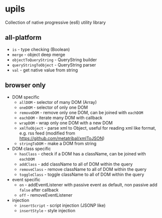 # upils

Collection of native progressive (es6) utility library

## all-platform

- `is` - type checking (Boolean)
- `merge` - object deep merge
- `objectToQueryString` - QueryString builder
- `queryStringToObject` - QueryString parser
- `val` - get native value from string

## browser only

- DOM specific
  - `allDOM` - selector of many DOM (Array)
  - `oneDOM` - selector of only one DOM
  - `removeDOM` - remove only one DOM, can be joined with `eachDOM`
  - `eachDOM` - iterate many DOM with callback
  - `wrapDOM` - wrap only one DOM with a new DOM
  - `xmlToObject` - parse xml to Object, useful for reading xml like format, e.g. rss feed
    (modified from <https://github.com/metatribal/xmlToJSON>)
  - `stringToDOM` - make a DOM from string
- DOM class specific
  - `hasClass` - check if a DOM has a className, can be joined with `eachDOM`
  - `addClass` - add className to all of DOM within the query
  - `removeClass` - remove className to all of DOM within the query
  - `toggleClass` - toggle className to all of DOM within the query
- event specific
  - `on` - addEventListener with passive event as default, non passive add `false` after callback
  - `off` - removeEventListener
- injection
  - `insertScript` - script injection (JSONP like)
  - `insertStyle` - style injection